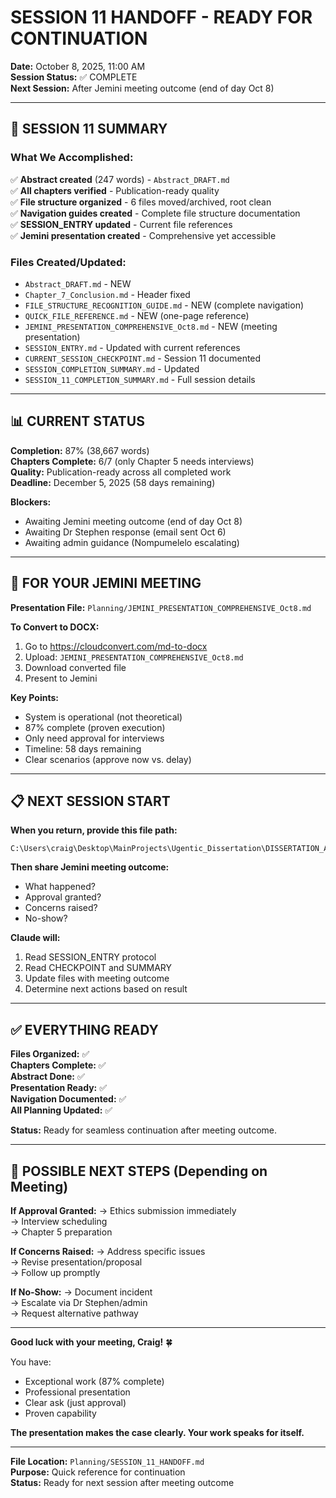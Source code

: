 # SESSION 11 HANDOFF - READY FOR CONTINUATION
**Date:** October 8, 2025, 11:00 AM  
**Session Status:** ✅ COMPLETE  
**Next Session:** After Jemini meeting outcome (end of day Oct 8)

---

## 🎯 SESSION 11 SUMMARY

### What We Accomplished:
✅ **Abstract created** (247 words) - `Abstract_DRAFT.md`  
✅ **All chapters verified** - Publication-ready quality  
✅ **File structure organized** - 6 files moved/archived, root clean  
✅ **Navigation guides created** - Complete file structure documentation  
✅ **SESSION_ENTRY updated** - Current file references  
✅ **Jemini presentation created** - Comprehensive yet accessible  

### Files Created/Updated:
- `Abstract_DRAFT.md` - NEW
- `Chapter_7_Conclusion.md` - Header fixed
- `FILE_STRUCTURE_RECOGNITION_GUIDE.md` - NEW (complete navigation)
- `QUICK_FILE_REFERENCE.md` - NEW (one-page reference)
- `JEMINI_PRESENTATION_COMPREHENSIVE_Oct8.md` - NEW (meeting presentation)
- `SESSION_ENTRY.md` - Updated with current references
- `CURRENT_SESSION_CHECKPOINT.md` - Session 11 documented
- `SESSION_COMPLETION_SUMMARY.md` - Updated
- `SESSION_11_COMPLETION_SUMMARY.md` - Full session details

---

## 📊 CURRENT STATUS

**Completion:** 87% (38,667 words)  
**Chapters Complete:** 6/7 (only Chapter 5 needs interviews)  
**Quality:** Publication-ready across all completed work  
**Deadline:** December 5, 2025 (58 days remaining)  

**Blockers:**
- Awaiting Jemini meeting outcome (end of day Oct 8)
- Awaiting Dr Stephen response (email sent Oct 6)
- Awaiting admin guidance (Nompumelelo escalating)

---

## 🎯 FOR YOUR JEMINI MEETING

**Presentation File:** `Planning/JEMINI_PRESENTATION_COMPREHENSIVE_Oct8.md`

**To Convert to DOCX:**
1. Go to https://cloudconvert.com/md-to-docx
2. Upload: `JEMINI_PRESENTATION_COMPREHENSIVE_Oct8.md`
3. Download converted file
4. Present to Jemini

**Key Points:**
- System is operational (not theoretical)
- 87% complete (proven execution)
- Only need approval for interviews
- Timeline: 58 days remaining
- Clear scenarios (approve now vs. delay)

---

## 📋 NEXT SESSION START

**When you return, provide this file path:**
```
C:\Users\craig\Desktop\MainProjects\Ugentic_Dissertation\DISSERTATION_ACADEMIC\Planning\SESSION_ENTRY.md
```

**Then share Jemini meeting outcome:**
- What happened?
- Approval granted?
- Concerns raised?
- No-show?

**Claude will:**
1. Read SESSION_ENTRY protocol
2. Read CHECKPOINT and SUMMARY
3. Update files with meeting outcome
4. Determine next actions based on result

---

## ✅ EVERYTHING READY

**Files Organized:** ✅  
**Chapters Complete:** ✅  
**Abstract Done:** ✅  
**Presentation Ready:** ✅  
**Navigation Documented:** ✅  
**All Planning Updated:** ✅  

**Status:** Ready for seamless continuation after meeting outcome.

---

## 🎯 POSSIBLE NEXT STEPS (Depending on Meeting)

**If Approval Granted:**
→ Ethics submission immediately  
→ Interview scheduling  
→ Chapter 5 preparation  

**If Concerns Raised:**
→ Address specific issues  
→ Revise presentation/proposal  
→ Follow up promptly  

**If No-Show:**
→ Document incident  
→ Escalate via Dr Stephen/admin  
→ Request alternative pathway  

---

**Good luck with your meeting, Craig!** 🍀

You have:
- Exceptional work (87% complete)
- Professional presentation
- Clear ask (just approval)
- Proven capability

**The presentation makes the case clearly. Your work speaks for itself.**

---

**File Location:** `Planning/SESSION_11_HANDOFF.md`  
**Purpose:** Quick reference for continuation  
**Status:** Ready for next session after meeting outcome
